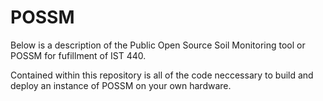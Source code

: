 # POSSM

Below is a description of the Public Open Source Soil Monitoring tool or POSSM for fufillment of IST 440.

Contained within this repository is all of the code neccessary to build and deploy an instance of POSSM on your own hardware. 
